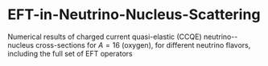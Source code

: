 # EFT-in-Neutrino-Nucleus-Scattering
Numerical results of charged current quasi-elastic (CCQE) neutrino--nucleus cross-sections for $A=16$ (oxygen), for different neutrino flavors,  including the full set of EFT operators
